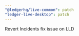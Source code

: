 ```yaml
---
"@ledgerhq/live-common": patch
"ledger-live-desktop": patch
---
```


Revert Incidents fix issue on LLD
